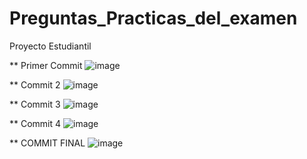 # Preguntas_Practicas_del_examen
Proyecto Estudiantil


** Primer Commit 
![image](https://github.com/Juancarranza02/Preguntas_Practicas_del_examen/assets/79293560/c8f680f9-0c06-4789-b6c3-8b55d12fd713)

** Commit 2
![image](https://github.com/Juancarranza02/Preguntas_Practicas_del_examen/assets/79293560/75c1d911-0095-40c2-a670-d89e9d8fe77c)

** Commit 3
![image](https://github.com/Juancarranza02/Preguntas_Practicas_del_examen/assets/79293560/d57ebb8f-64f6-4745-9dc4-55ab640b5c83)

** Commit 4
![image](https://github.com/Juancarranza02/Preguntas_Practicas_del_examen/assets/79293560/c2c6726c-a347-459a-ba02-65bd5a00f5b5)

** COMMIT FINAL
![image](https://github.com/Juancarranza02/Preguntas_Practicas_del_examen/assets/79293560/ee2b329d-ad88-4058-8004-642bedd79f21)







